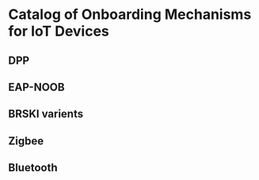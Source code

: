 # Catalog of Onboarding Mechanisms for IoT Devices

## DPP

## EAP-NOOB

## BRSKI varients

## Zigbee

## Bluetooth
